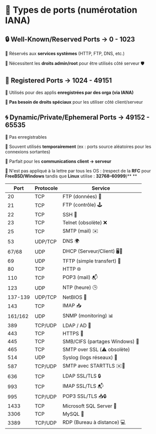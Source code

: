 # **🚪 Types de ports (numérotation IANA)**

## **🔒 Well-Known/Reserved Ports → 0 - 1023**

🔹 Réservés aux **services systèmes** (HTTP, FTP, DNS, etc.)

🔹 Nécessitent les **droits admin/root** pour être utilisés côté serveur 🛡️



## **📘 Registered Ports → 1024 - 49151**

🔹 Utilisés pour des applis **enregistrées par des orga (via IANA)**

🔹 **Pas besoin de droits spéciaux** pour les utiliser côté client/serveur



## **🌀 Dynamic/Private/Ephemeral Ports → 49152 - 65535**

🔹 Pas enregistrables

🔹 Souvent utilisés **temporairement** (ex : ports source aléatoires pour les connexions sortantes)

🔹 Parfait pour les **communications client → serveur**

🔹 N'est pas appliqué à la lettre par tous les OS : (respect de la **RFC** pour **FreeBSD/Windows** tandis que **Linux** utilise : **32768–60999**)**  **

| **Port** | **Protocole** | **Service**                |
|----------|---------------|----------------------------|
| 20       | TCP           | FTP (données) 📁           |
| 21       | TCP           | FTP (contrôle) 🕹️          |
| 22       | TCP           | SSH 🔐                     |
| 23       | TCP           | Telnet (obsolète) ❌       |
| 25       | TCP           | SMTP (mail) ✉️             |
| 53       | UDP/TCP       | DNS 🌍                     |
| 67/68    | UDP           | DHCP (Serveur/Client) 🖥️📡 |
| 69      | UDP     | TFTP (simple transfert) 🔄     |
| 80      | TCP     | HTTP 🌐                        |
| 110     | TCP     | POP3 (mail) 📬                 |
| 123     | UDP     | NTP (heure) 🕒                 |
| 137-139 | UDP/TCP | NetBIOS 🧱                     |
| 143     | TCP     | IMAP 📥                        |
| 161/162 | UDP     | SNMP (monitoring) 📊           |
| 389     | TCP/UDP | LDAP / AD 🔎                   |
| 443     | TCP     | HTTPS 🔐                       |
| 445     | TCP     | SMB/CIFS (partages Windows) 📁 |
| 465     | TCP     | SMTP over SSL (⚠️ obsolète)    |
| 514     | UDP     | Syslog (logs réseaux) 🧾       |
| 587     | TCP/UDP | SMTP avec STARTTLS ✉️🔐        |
| 636     | TCP     | LDAP SSL/TLS 🔒                |
| 993     | TCP     | IMAP SSL/TLS 📬                |
| 995     | TCP/UDP | POP3 SSL/TLS 📥🔒              |
| 1433    | TCP     | Microsoft SQL Server 💾        |
| 3306    | TCP     | MySQL 🐬                       |
| 3389    | TCP/UDP | RDP (Bureau à distance) 💻     |

